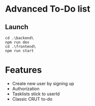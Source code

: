 # Advanced To-Do list

## Launch
```
cd .\backend\
npm run dev
cd .\frontend\
npm run start
```

# Features
* Create new user by signing up
* Authorization
* Tasklists stick to userId
* Classic CRUT to-do
